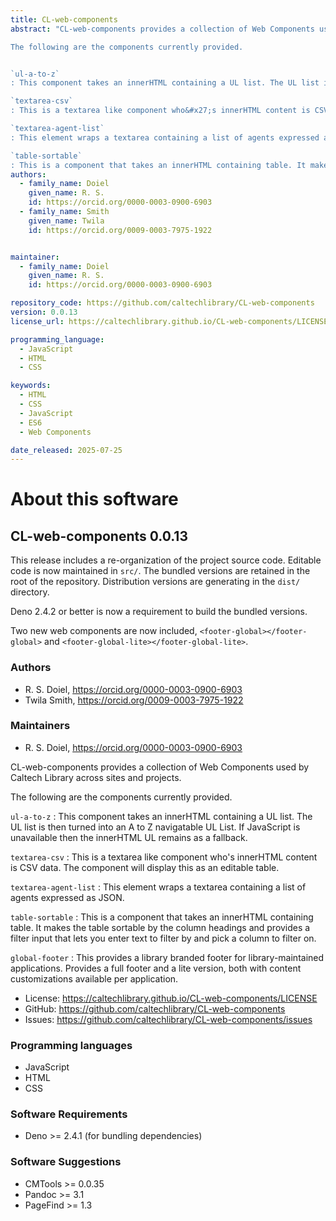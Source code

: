 ```yaml
---
title: CL-web-components
abstract: "CL-web-components provides a collection of Web Components used by Caltech Library across sites and projects.

The following are the components currently provided.


`ul-a-to-z`
: This component takes an innerHTML containing a UL list. The UL list is then turned into an A to Z navigatable UL List. If JavaScript is unavailable then the innerHTML UL remains as a fallback.

`textarea-csv`
: This is a textarea like component who&#x27;s innerHTML content is CSV data. The component will display this as an editable table. 

`textarea-agent-list`
: This element wraps a textarea containing a list of agents expressed as JSON. 

`table-sortable`
: This is a component that takes an innerHTML containing table. It makes the table sortable by the column headings and provides a filter input that lets you enter text to filter by and pick a column to filter on."
authors:
  - family_name: Doiel
    given_name: R. S.
    id: https://orcid.org/0000-0003-0900-6903
  - family_name: Smith
    given_name: Twila
    id: https://orcid.org/0009-0003-7975-1922


maintainer:
  - family_name: Doiel
    given_name: R. S.
    id: https://orcid.org/0000-0003-0900-6903

repository_code: https://github.com/caltechlibrary/CL-web-components
version: 0.0.13
license_url: https://caltechlibrary.github.io/CL-web-components/LICENSE

programming_language:
  - JavaScript
  - HTML
  - CSS

keywords:
  - HTML
  - CSS
  - JavaScript
  - ES6
  - Web Components

date_released: 2025-07-25
---
```


About this software
===================

## CL-web-components 0.0.13

This release includes a re-organization of the project source code. Editable code is now maintained in `src/`.  The bundled versions
are retained in the root of the repository. Distribution versions are generating in the `dist/` directory.

Deno 2.4.2 or better is now a requirement to build the bundled versions.

Two new web components are now included, `<footer-global></footer-global>` and `<footer-global-lite></footer-global-lite>`.

### Authors

- R. S. Doiel, <https://orcid.org/0000-0003-0900-6903>
- Twila Smith, <https://orcid.org/0009-0003-7975-1922>




### Maintainers

- R. S. Doiel, <https://orcid.org/0000-0003-0900-6903>


CL-web-components provides a collection of Web Components used by Caltech Library across sites and projects.

The following are the components currently provided.


`ul-a-to-z`
: This component takes an innerHTML containing a UL list. The UL list is then turned into an A to Z navigatable UL List. If JavaScript is unavailable then the innerHTML UL remains as a fallback.

`textarea-csv`
: This is a textarea like component who&#x27;s innerHTML content is CSV data. The component will display this as an editable table. 

`textarea-agent-list`
: This element wraps a textarea containing a list of agents expressed as JSON. 

`table-sortable`
: This is a component that takes an innerHTML containing table. It makes the table sortable by the column headings and provides a filter input that lets you enter text to filter by and pick a column to filter on.

`global-footer`
: This provides a library branded footer for library-maintained applications. Provides a full footer and a lite version, both with content customizations available per application.

- License: <https://caltechlibrary.github.io/CL-web-components/LICENSE>
- GitHub: <https://github.com/caltechlibrary/CL-web-components>
- Issues: <https://github.com/caltechlibrary/CL-web-components/issues>

### Programming languages

- JavaScript
- HTML
- CSS




### Software Requirements

- Deno >= 2.4.1 (for bundling dependencies)


### Software Suggestions

- CMTools >= 0.0.35
- Pandoc >= 3.1
- PageFind >= 1.3


